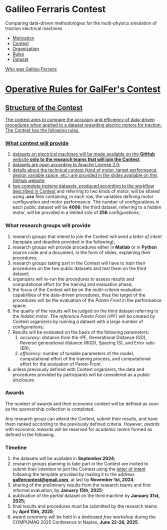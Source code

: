 # Galileo Ferraris Contest

Comparing data-driven methodologies for the  multi-physics simulation of traction electrical machines

- <a href="https://github.com/cadema-PoliTO/GalFer_contest/blob/main/Presentations/01_motivation.pdf" target="_blank">Motivation
- <a href="https://github.com/cadema-PoliTO/GalFer_contest/blob/main/Presentations/02_contest.pdf" target="_blank">Contest
- <a href="https://github.com/cadema-PoliTO/GalFer_contest/blob/main/Presentations/03_organization.pdf" target="_blank">Organization
- <a href="https://github.com/cadema-PoliTO/GalFer_contest/blob/main/Presentations/04_rules.pdf" target="_blank">Rules
- <a href="https://github.com/cadema-PoliTO/GalFer_contest/blob/main/Presentations/05_dataset.pdf" target="_blank">Dataset

Who was <a href="https://github.com/cadema-PoliTO/GalFer_contest/blob/main/Presentations/GalFer_Comic.pdf" target="_blank">Galileo Ferraris

# Operative Rules for GalFer's Contest

## Structure of the Contest

The contest aims to compare the accuracy and efficiency of data-driven procedures when applied to a dataset regarding electric motors for traction. The Contest has the following rules.

### What contest will provide

1. datasets on electrical machines will be made available on the **GitHub** website **only to the research teams that will join the Contest**;  
2. datasets are *open* according to Apache License 2.0;  
3. details about the technical contest (kind of motor, target performance, design variable space, etc.) are provided in the slides available on this GitHub website;  
4. two complete *training* datasets, produced according to the workflow described in <a href="https://github.com/cadema-PoliTO/GalFer_contest/blob/main/Presentations/02_contest.pdf" target="_blank">Contest</a> and referring to two kinds of motor, will be shared using **.csv** files containing, in each row, the variables defining motor configuration and motor performance. The number of configurations in each public dataset will be  **4096**; the third dataset, referring to a *hidden* motor, will be provided in a limited size of **256** configurations;

### What research groups will provide

1. research groups that intend to join the Contest will send a *letter of intent* (template and deadline provided in the following);  
2. research groups will provide procedures either in **Matlab** or in **Python** source code and a document, in the form of slides, explaining their procedures;  
3. research groups taking part in the Contest will have to *train* their procedures on the two public datasets and *test* them on the third dataset;
4. organizers will re-run the procedures to assess results and computational effort for the training and evaluation phase;  
5. the focus of the Contest will be on the *multi-criteria* evaluation capabilities of the data-driven procedures, thus the target of the procedures will be the evaluation of the *Pareto Front* in the performance space;  
6. the quality of the results will be judged on the third dataset referring to the *hidden* motor. The *reference Pareto Front (rPF)* will be created by Contest organizers by running a dataset with a large number of configurations;  
7. Results will be evaluated on the basis of the following parameters:  
   1. *accuracy*: distance from the rPF, Generational Distance (GD), Reverse generational distance (RGD), Spacing (S), and Error ratio (ER);  
   2. *efficiency:* number of tunable parameters of the model, computational effort of the training process, and computational effort for the evaluation of Pareto Front.
8. unless previously defined with Contest organizers, the data and procedures provided by participants will be considered as a *public disclosure*.

### Awards

The number of awards and their economic content will be defined as soon as the sponsorship collection is completed.

Any research group can attend the Contest, submit their results, and have them ranked according to the previously defined criteria. However, *awards* with economic rewards will be reserved for *academic teams* formed as defined in the following.

### Timeline

1. the datasets will be available in **September 2024**;  
2. research groups planning to take part in the Contest are invited to submit their intention to join the Contest using the <a href="https://github.com/cadema-PoliTO/GalFer_contest/blob/main/GalFer_letter_of%20_intent.docx">letter of intent</a> following the template provided by mailing it to the address [**galfercontest@gmail.com**](mailto:galfercontest@gmail.com), at last by **November 1st, 2024**;  
3. sharing of the preliminary results from the research teams and first informal evaluation, by **January 15th, 2025**;
4. publication of the *partial* dataset on the third machine by **January 31st, 2025;**  
5. final results and procedures must be submitted by the research teams by **April 15th, 2025**;  
6. award ceremony will be held in a dedicated *free* workshop during the COMPUMAG 2025 Conference in Naples, **June 22-26, 2025**.



